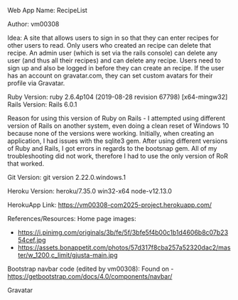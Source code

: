 Web App Name: RecipeList

Author: vm00308

Idea: A site that allows users to sign in so that they can enter recipes for other users to read. Only users who created an        recipe can delete that recipe. An admin user (which is set via the rails console) can delete any user (and thus all          their recipes) and can delete any recipe. Users need to sign up and also be logged in before they can create an              recipe. If the user has an account on gravatar.com, they can set custom avatars for their profile via Gravatar.

Ruby Version: ruby 2.6.4p104 (2019-08-28 revision 67798) [x64-mingw32]
Rails Version: Rails 6.0.1 
 
Reason for using this version of Ruby on Rails - I attempted using different version of Rails on another system, even doing a clean reset of Windows 10 because none of the versions were working. Initially, when creating an application, I had issues with the sqlite3 gem. After using different versions of Ruby and Rails, I got errors in regards to the bootsnap gem. All of my troubleshooting did not work, therefore I had to use the only version of RoR that worked. 

Git Version: git version 2.22.0.windows.1

Heroku Version: heroku/7.35.0 win32-x64 node-v12.13.0

HerokuApp Link: https://vm00308-com2025-project.herokuapp.com/


References/Resources:
Home page images:
- https://i.pinimg.com/originals/3b/fe/5f/3bfe5f4b00c1b1d4606b8c07b2354cef.jpg
- https://assets.bonappetit.com/photos/57d317f8cba257a52320dac2/master/w_1200,c_limit/gjusta-main.jpg

Bootstrap navbar code (edited by vm00308):
Found on - https://getbootstrap.com/docs/4.0/components/navbar/

Gravatar